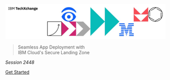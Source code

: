 <img src="header.jpg">

> Seamless App Deployment with<br/>
> IBM Cloud's Secure Landing Zone

_Session 2448_

[Get Started](#main)
